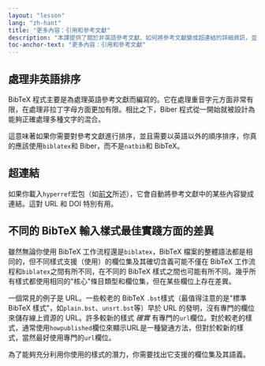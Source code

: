 ```yaml
---
layout: "lesson"
lang: "zh-hant"
title: "更多內容：引用和參考文獻"
description: "本課提供了關於非英語參考文獻、如何將參考文獻變成超連結的詳細資訊，並強調了 BibTeX 樣式之間的主要區別。"
toc-anchor-text: "更多內容：引用和參考文獻"
---
```


## 處理非英語排序

BibTeX 程式主要是為處理英語參考文獻而編寫的。它在處理重音字元方面非常有限，在處理非拉丁字母方面更加有限。相比之下，Biber 程式從一開始就被設計為能夠正確處理多種文字的混合。

這意味著如果你需要對參考文獻進行排序，並且需要以英語以外的順序排序，你真的應該使用`biblatex`和 Biber，而不是`natbib`和 BibTeX。

## 超連結

如果你載入`hyperref`宏包（如[前文](more-09)所述），它會自動將參考文獻中的某些內容變成連結。這對 URL 和 DOI 特別有用。

## 不同的 BibTeX 輸入樣式最佳實踐方面的差異

雖然無論你使用 BibTeX 工作流程還是`biblatex`，BibTeX 檔案的整體語法都是相同的，但不同樣式支援（使用）的欄位集及其確切含義可能不僅在 BibTeX 工作流程和`biblatex`之間有所不同，在不同的 BibTeX 樣式之間也可能有所不同。幾乎所有樣式都使用相同的"核心"條目類型和欄位集，但在某些欄位上存在差異。

一個常見的例子是 URL。一些較老的 BibTeX `.bst`樣式（最值得注意的是"標準 BibTeX 樣式"，如`plain.bst`、`unsrt.bst`等）早於 URL 的發明，沒有專門的欄位來儲存線上資源的 URL。許多較新的樣式 _確實_ 有專門的`url`欄位。對於較老的樣式，通常使用`howpublished`欄位來顯示URL是一種變通方法，但對於較新的樣式，當然最好使用專門的`url`欄位。

為了能夠充分利用你使用的樣式的潛力，你需要找出它支援的欄位集及其語義。
